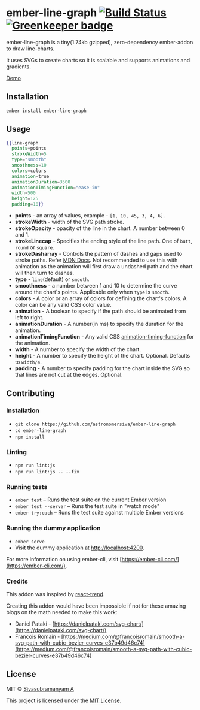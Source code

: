 ember-line-graph [![Build Status](https://travis-ci.org/astronomersiva/ember-line-graph.svg?branch=master)](https://travis-ci.org/astronomersiva/ember-line-graph) [![Greenkeeper badge](https://badges.greenkeeper.io/astronomersiva/ember-line-graph.svg)](https://greenkeeper.io/)
==============================================================================

ember-line-graph is a tiny(1.74kb gzipped), zero-dependency ember-addon to draw line-charts.

It uses SVGs to create charts so it is scalable and supports animations and gradients.

[Demo](https://astronomersiva.github.io/ember-line-graph/)

Installation
------------------------------------------------------------------------------

```
ember install ember-line-graph
```


Usage
------------------------------------------------------------------------------

```handlebars
{{line-graph
  points=points
  strokeWidth=5
  type="smooth"
  smoothness=10
  colors=colors
  animation=true
  animationDuration=3500
  animationTimingFunction="ease-in"
  width=500
  height=125
  padding=10}}
```

* **points** - an array of values, example - `[1, 10, 45, 3, 4, 6]`.
* **strokeWidth** - width of the SVG path stroke.
* **strokeOpacity** - opacity of the line in the chart. A number between 0 and 1.
* **strokeLinecap** - Specifies the ending style of the line path. One of `butt`, `round` or `square`.
* **strokeDasharray** - Controls the pattern of dashes and gaps used to stroke paths. Refer [MDN Docs](https://developer.mozilla.org/en-US/docs/Web/SVG/Attribute/stroke-dasharray). Not recommended to use this with animation as the animation will first draw a undashed path and the chart will then turn to dashes.
* **type** - `line`(default) or `smooth`.
* **smoothness** - a number between 1 and 10 to determine the curve around the chart's points. Applicable only when `type` is `smooth`.
* **colors** - A color or an array of colors for defining the chart's colors. A color can be any valid CSS color value.
* **animation** - A boolean to specify if the path should be animated from left to right.
* **animationDuration** - A number(in ms) to specify the duration for the animation.
* **animationTimingFunction** - Any valid CSS [animation-timing-function](https://developer.mozilla.org/en-US/docs/Web/CSS/animation-timing-function) for the animation.
* **width** - A number to specify the width of the chart.
* **height** - A number to specify the height of the chart. Optional. Defaults to `width/4`.
* **padding** - A number to specify padding for the chart inside the SVG so that lines are not cut at the edges. Optional.




Contributing
------------------------------------------------------------------------------

### Installation

* `git clone https://github.com/astronomersiva/ember-line-graph`
* `cd ember-line-graph`
* `npm install`

### Linting

* `npm run lint:js`
* `npm run lint:js -- --fix`

### Running tests

* `ember test` – Runs the test suite on the current Ember version
* `ember test --server` – Runs the test suite in "watch mode"
* `ember try:each` – Runs the test suite against multiple Ember versions

### Running the dummy application

* `ember serve`
* Visit the dummy application at [http://localhost:4200](http://localhost:4200).

For more information on using ember-cli, visit [https://ember-cli.com/](https://ember-cli.com/).

### Credits

This addon was inspired by [react-trend](https://github.com/unsplash/react-trend).

Creating this addon would have been impossible if not for these amazing blogs on the math needed to make this work:

* Daniel Pataki - [https://danielpataki.com/svg-chart/](https://danielpataki.com/svg-chart/)
* Francois Romain - [https://medium.com/@francoisromain/smooth-a-svg-path-with-cubic-bezier-curves-e37b49d46c74](https://medium.com/@francoisromain/smooth-a-svg-path-with-cubic-bezier-curves-e37b49d46c74)

License
------------------------------------------------------------------------------
MIT © [Sivasubramanyam A](https://sivasubramanyam.me)

This project is licensed under the [MIT License](LICENSE.md).
